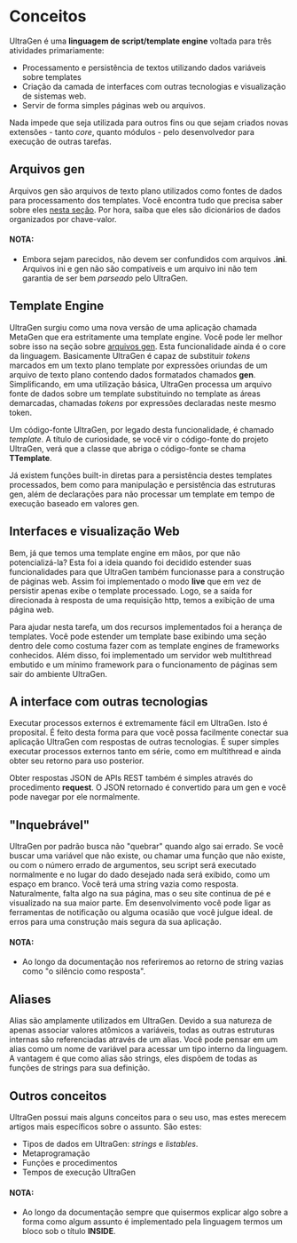 # Conceitos

UltraGen é uma **linguagem de script/template engine** voltada para três atividades primariamente:

- Processamento e persistência de textos utilizando dados variáveis sobre templates
- Criação da camada de interfaces com outras tecnologias e visualização de sistemas web.
- Servir de forma simples páginas web ou arquivos.

Nada impede que seja utilizada para outros fins ou que sejam criados novas extensões - tanto *core*, quanto módulos - pelo desenvolvedor para execução de outras tarefas.

## Arquivos gen

Arquivos gen são arquivos de texto plano utilizados como fontes de dados para processamento dos templates. Você encontra tudo que precisa saber sobre eles [nesta seção](). Por hora, saiba que eles são dicionários de dados organizados por chave-valor.

#### NOTA:

- Embora sejam parecidos, não devem ser confundidos com arquivos **.ini**. Arquivos ini e gen não são compatíveis e um arquivo ini não tem garantia de ser bem *parseado* pelo UltraGen.

## Template Engine

UltraGen surgiu como uma nova versão de uma aplicação chamada MetaGen que era estritamente uma template engine. Você pode ler melhor sobre isso na seção sobre [arquivos gen](link). Esta funcionalidade ainda é o core da linguagem. Basicamente UltraGen é capaz de substituir *tokens* marcados em um texto plano template por expressões oriundas de um arquivo de texto plano contendo dados formatados chamados **gen**. Simplificando, em uma utilização básica, UltraGen processa um arquivo fonte de dados sobre um template substituindo no template as áreas demarcadas, chamadas *tokens* por expressões declaradas neste mesmo token.

Um código-fonte UltraGen, por legado desta funcionalidade, é chamado *template*. A título de curiosidade, se você vir o código-fonte do projeto UltraGen, verá que a classe que abriga o código-fonte se chama **TTemplate**.

Já existem funções built-in diretas para a persistência destes templates processados, bem como para manipulação e persistência das estruturas gen, além de declarações para não processar um template em tempo de execução baseado em valores gen.

## Interfaces e visualização Web

Bem, já que temos uma template engine em mãos, por que não potencializá-la? Esta foi a ideia quando foi decidido estender suas funcionalidades para que UltraGen também funcionasse para a construção de páginas web. Assim foi implementado o modo **live** que em vez de persistir apenas exibe o template processado. Logo, se a saída for direcionada à resposta de uma requisição http, temos a exibição de uma página web.

Para ajudar nesta tarefa, um dos recursos implementados foi a herança de templates. Você pode estender um template base exibindo uma seção dentro dele como costuma fazer com as template engines de frameworks conhecidos. Além disso, foi implementado um servidor web multithread embutido e um mínimo framework para o funcionamento de páginas sem sair do ambiente UltraGen.

## A interface com outras tecnologias

Executar processos externos é extremamente fácil em UltraGen. Isto é proposital. É feito desta forma para que você possa facilmente conectar sua aplicação UltraGen com respostas de outras tecnologias. É super simples executar processos externos tanto em série, como em multithread e ainda obter seu retorno para uso posterior.

Obter respostas JSON de APIs REST também é simples através do procedimento **request**. O JSON retornado é convertido para um gen e você pode navegar por ele normalmente.

## "Inquebrável"

UltraGen por padrão busca não "quebrar" quando algo sai errado. Se você buscar uma variável que não existe, ou chamar uma função que não existe, ou com o número errado de argumentos, seu script será executado normalmente e no lugar do dado desejado nada será exibido, como um espaço em branco. Você terá uma string vazia como resposta. Naturalmente, falta algo na sua página, mas o seu site continua de pé e visualizado na sua maior parte. Em desenvolvimento você pode ligar as ferramentas de notificação ou alguma ocasião que você julgue ideal. de erros para uma construção mais segura da sua aplicação.

#### NOTA:

- Ao longo da documentação nos referiremos ao retorno de string vazias como "o silêncio como resposta".

## Aliases

Alias são amplamente utilizados em UltraGen. Devido a sua natureza de apenas associar valores atômicos a variáveis, todas as outras estruturas internas são referenciadas através de um alias. Você pode pensar em um alias como um nome de variável para acessar um tipo interno da linguagem. A vantagem é que como alias são strings, eles dispõem de todas as funções de strings para sua definição.

## Outros conceitos

UltraGen possui mais alguns conceitos para o seu uso, mas estes merecem artigos mais específicos sobre o assunto. São estes:

- Tipos de dados em UltraGen: *strings* e *listables*.
- Metaprogramação
- Funções e procedimentos
- Tempos de execução UltraGen

#### NOTA:

- Ao longo da documentação sempre que quisermos explicar algo sobre a forma como algum assunto é implementado pela linguagem termos um bloco sob o título **INSIDE**.
